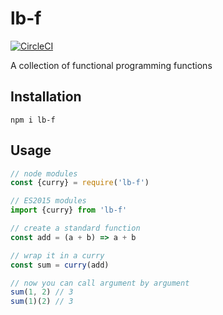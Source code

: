 # lb-f

[![CircleCI](https://circleci.com/gh/littleball-games/lb-f.svg?style=svg)](https://circleci.com/gh/littleball-games/lb-f)

A collection of functional programming functions

## Installation

`npm i lb-f`

## Usage

```javascript
// node modules
const {curry} = require('lb-f')

// ES2015 modules
import {curry} from 'lb-f'

// create a standard function
const add = (a + b) => a + b

// wrap it in a curry
const sum = curry(add)

// now you can call argument by argument
sum(1, 2) // 3
sum(1)(2) // 3
```
